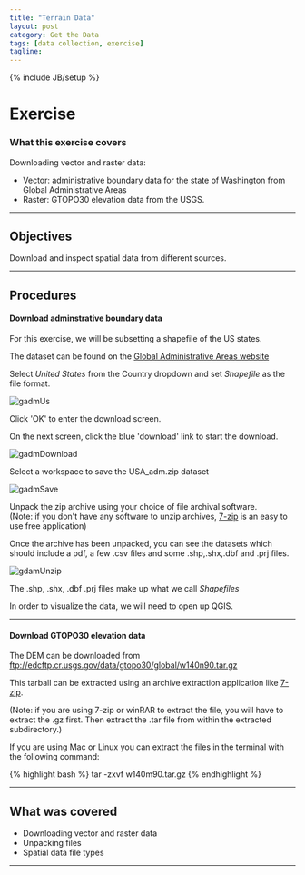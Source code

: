 ```yaml
---
title: "Terrain Data"
layout: post
category: Get the Data
tags: [data collection, exercise]
tagline:
---
```


{% include JB/setup %}

# Exercise

### What this exercise covers

Downloading vector and raster data:  

  * Vector: administrative boundary data for the state of Washington from Global Administrative Areas
  * Raster: GTOPO30 elevation data from the USGS.

----

## Objectives

Download and inspect spatial data from different sources.

----

## Procedures

#### Download adminstrative boundary data

For this exercise, we will be subsetting a shapefile of the US states.

The dataset can be found on the [Global Administrative Areas website](http://www.gadm.org/country)

Select *United States* from the Country dropdown and set *Shapefile* as the file format.

<img alt="gadmUs" src="{{site.baseurl}}/{{ASSET_PATH}}/images/gadm-us.png" class="screen-shot" />

Click 'OK' to enter the download screen.

On the next screen, click the blue 'download' link to start the download.

<img alt="gadmDownload" src="{{site.baseurl}}/{{ASSET_PATH}}/images/gadm-download.png" class="screen-shot" />

Select a workspace to save the USA_adm.zip dataset

<img alt="gadmSave" src="{{site.baseurl}}/{{ASSET_PATH}}/images/gadm-save.png" class="screen-shot" />

Unpack the zip archive using your choice of file archival software.<br>
(Note: if you don't have any software to unzip archives, [7-zip](http://www.7-zip.org) is an easy to use free application)

Once the archive has been unpacked, you can see the datasets which should include a pdf, a few .csv files and some .shp,.shx,.dbf and .prj files.

<img alt="gdamUnzip" src="{{site.baseurl}}/{{ASSET_PATH}}/images/gadm-unzip.png" class="screen-shot" />

The .shp, .shx, .dbf .prj files make up what we call *Shapefiles*

In order to visualize the data, we will need to open up QGIS.

----

#### Download GTOPO30 elevation data




The DEM can be downloaded from <a href="ftp://edcftp.cr.usgs.gov/data/gtopo30/global/w140m90.tar.gz">ftp://edcftp.cr.usgs.gov/data/gtopo30/global/w140n90.tar.gz</a>

This tarball can be extracted using an archive extraction application like [7-zip](http://www.7-zip.org).

(Note: if you are using 7-zip or winRAR to extract the file, you will have to extract the .gz first. Then extract the .tar file from within the extracted subdirectory.)

If you are using Mac or Linux you can extract the files in the terminal with the following command:

{% highlight bash %}
tar -zxvf w140m90.tar.gz
{% endhighlight %}


----

## What was covered

 * Downloading vector and raster data
 * Unpacking files
 * Spatial data file types

----
